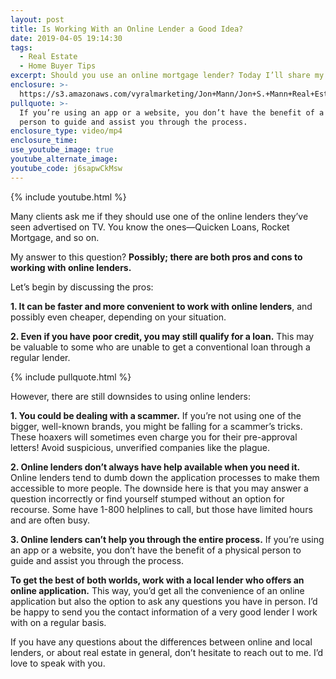 ```yaml
---
layout: post
title: Is Working With an Online Lender a Good Idea?
date: 2019-04-05 19:14:30
tags:
  - Real Estate
  - Home Buyer Tips
excerpt: Should you use an online mortgage lender? Today I’ll share my thoughts.
enclosure: >-
  https://s3.amazonaws.com/vyralmarketing/Jon+Mann/Jon+S.+Mann+Real+Estate-+Is+Working+With+an+Online+Lender+a+Good+Idea_.mp4
pullquote: >-
  If you’re using an app or a website, you don’t have the benefit of a physical
  person to guide and assist you through the process.
enclosure_type: video/mp4
enclosure_time:
use_youtube_image: true
youtube_alternate_image:
youtube_code: j6sapwCkMsw
---
```


{% include youtube.html %}

Many clients ask me if they should use one of the online lenders they’ve seen advertised on TV. You know the ones—Quicken Loans, Rocket Mortgage, and so on.

My answer to this question? **Possibly; there are both pros and cons to working with online lenders.&nbsp;**

Let’s begin by discussing the pros:

**1. It can be faster and more convenient to work with online lenders**, and possibly even cheaper, depending on your situation.

**2. Even if you have poor credit, you may still qualify for a loan.** This may be valuable to some who are unable to get a conventional loan through a regular lender.

{% include pullquote.html %}

However, there are still downsides to using online lenders:

**1. You could be dealing with a scammer.** If you’re not using one of the bigger, well-known brands, you might be falling for a scammer’s tricks. These hoaxers will sometimes even charge you for their pre-approval letters! Avoid suspicious, unverified companies like the plague.

**2. Online lenders don’t always have help available when you need it.** Online lenders tend to dumb down the application processes to make them accessible to more people. The downside here is that you may answer a question incorrectly or find yourself stumped without an option for recourse. Some have 1-800 helplines to call, but those have limited hours and are often busy.

**3. Online lenders can’t help you through the entire process.** If you’re using an app or a website, you don’t have the benefit of a physical person to guide and assist you through the process.

**To get the best of both worlds, work with a local lender who offers an online application.** This way, you’d get all the convenience of an online application but also the option to ask any questions you have in person. I’d be happy to send you the contact information of a very good lender I work with on a regular basis.

If you have any questions about the differences between online and local lenders, or about real estate in general, don’t hesitate to reach out to me. I’d love to speak with you.<br>&nbsp;